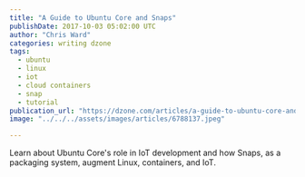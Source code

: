 ```yaml
---
title: "A Guide to Ubuntu Core and Snaps"
publishDate: 2017-10-03 05:02:00 UTC
author: "Chris Ward"
categories: writing dzone
tags:
  - ubuntu
  - linux
  - iot
  - cloud containers
  - snap
  - tutorial
publication_url: "https://dzone.com/articles/a-guide-to-ubuntu-core-and-snaps"
image: "../../../assets/images/articles/6788137.jpeg"

---
```

Learn about Ubuntu Core's role in IoT development and how Snaps, as a packaging system, augment Linux, containers, and IoT.

